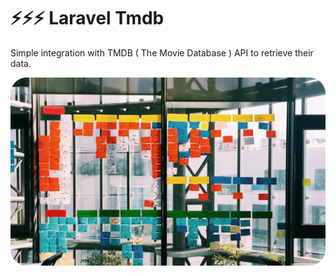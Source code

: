 # ⚡⚡⚡ Laravel Tmdb

Simple integration with TMDB ( The Movie Database ) API to retrieve their data.

![Laravel media removable](logo.png)

